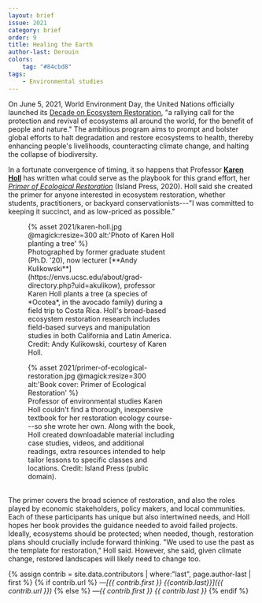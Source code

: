 ```yaml
---
layout: brief
issue: 2021
category: brief
order: 9
title: Healing the Earth
author-last: Derouin
colors:
    tag: "#84cbd8"
tags:
    - Environmental studies
---
```


On June 5, 2021, World Environment Day, the United Nations officially launched its [Decade on Ecosystem Restoration](https://www.decadeonrestoration.org/), "a rallying call for the protection and revival of ecosystems all around the world, for the benefit of people and nature." The ambitious program aims to prompt and bolster global efforts to halt degradation and restore ecosystems to health, thereby enhancing people's livelihoods, counteracting climate change, and halting the collapse of biodiversity.

In a fortunate convergence of timing, it so happens that Professor [**Karen Holl**](https://envs.ucsc.edu/faculty/index.php?uid=kholl) has written what could serve as the playbook for this grand effort, her [*Primer of Ecological Restoration*](https://islandpress.org/books/primer-ecological-restoration) (Island Press, 2020). Holl said she created the primer for anyone interested in ecosystem restoration, whether students, practitioners, or backyard conservationists---"I was committed to keeping it succinct, and as low-priced as possible."

<figure style="width:300px">
  {% asset 2021/karen-holl.jpg @magick:resize=300 alt:'Photo of Karen Holl planting a tree' %}<figcaption markdown="span">Photographed by former graduate student (Ph.D. '20), now lecturer [**Andy Kulikowski**](https://envs.ucsc.edu/about/grad-directory.php?uid=akulikow), professor Karen Holl plants a tree (a species of *Ocotea*, in the avocado family) during a field trip to Costa Rica. Holl's broad-based ecosystem restoration research includes field-based surveys and manipulation studies in both California and Latin America. Credit: Andy Kulikowski, courtesy of Karen Holl.</figcaption>
</figure>

<figure style="width:300px">
  {% asset 2021/primer-of-ecological-restoration.jpg @magick:resize=300 alt:'Book cover: Primer of Ecological Restoration' %}<figcaption markdown="span">Professor of environmental studies Karen Holl couldn't find a thorough, inexpensive textbook for her restoration ecology course---so she wrote her own. Along with the book, Holl created downloadable material including case studies, videos, and additional readings, extra resources intended to help tailor lessons to specific classes and locations. Credit: Island Press (public domain).</figcaption>
</figure>
<br/>
The primer covers the broad science of restoration, and also the roles played by economic stakeholders, policy makers, and local communities. Each of these participants has unique but also intertwined needs, and Holl hopes her book provides the guidance needed to avoid failed projects. Ideally, ecosystems should be protected; when needed, though, restoration plans should crucially include forward thinking. "We used to use the past as the template for restoration," Holl said. However, she said, given climate change, restored landscapes will likely need to change too.

{% assign contrib = site.data.contributors | where:"last", page.author-last | first %}
{% if contrib.url %}
*&mdash;[{{ contrib.first }} {{contrib.last}}]({{ contrib.url }})*
{% else %}
*&mdash;{{ contrib.first }} {{ contrib.last }}*
{% endif %}

